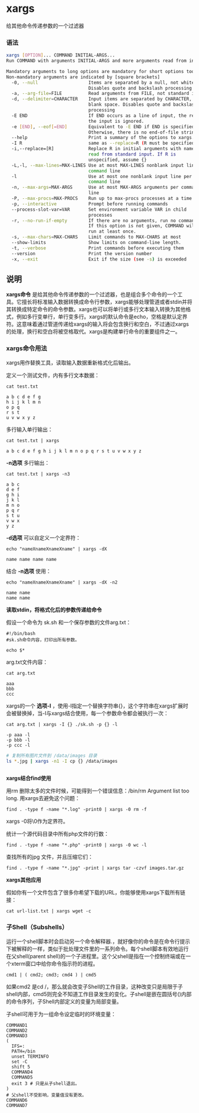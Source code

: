 xargs
===

给其他命令传递参数的一个过滤器
### 语法

```sh
xargs [OPTION]... COMMAND INITIAL-ARGS...
Run COMMAND with arguments INITIAL-ARGS and more arguments read from input.

Mandatory arguments to long options are mandatory for short options too.
Non-mandatory arguments are indicated by [square brackets]
  -0, --null                   Items are separated by a null, not whitespace.
                               Disables quote and backslash processing
  -a, --arg-file=FILE          Read arguments from FILE, not standard input
  -d, --delimiter=CHARACTER    Input items are separated by CHARACTER, not by
                               blank space. Disables quote and backslash
                               processing
  -E END                       If END occurs as a line of input, the rest of
                               the input is ignored.
  -e [END], --eof[=END]        Equivalent to -E END if END is specified.
                               Otherwise, there is no end-of-file string
  --help                       Print a summary of the options to xargs.
  -I R                         same as --replace=R (R must be specified)
  -i,--replace=[R]             Replace R in initial arguments with names
                               read from standard input. If R is
                               unspecified, assume {}
  -L,-l, --max-lines=MAX-LINES Use at most MAX-LINES nonblank input lines per
                               command line
  -l                           Use at most one nonblank input line per
                               command line
  -n, --max-args=MAX-ARGS      Use at most MAX-ARGS arguments per command
                               line
  -P, --max-procs=MAX-PROCS    Run up to max-procs processes at a time
  -p, --interactive            Prompt before running commands
  --process-slot-var=VAR       Set environment variable VAR in child
                               processes
  -r, --no-run-if-empty        If there are no arguments, run no command.
                               If this option is not given, COMMAND will be
                               run at least once.
  -s, --max-chars=MAX-CHARS    Limit commands to MAX-CHARS at most
  --show-limits                Show limits on command-line length.
  -t, --verbose                Print commands before executing them
  --version                    Print the version number
  -x, --exit                   Exit if the size (see -s) is exceeded

```

## 说明

**xargs命令** 是给其他命令传递参数的一个过滤器，也是组合多个命令的一个工具。它擅长将标准输入数据转换成命令行参数，xargs能够处理管道或者stdin并将其转换成特定命令的命令参数。xargs也可以将单行或多行文本输入转换为其他格式，例如多行变单行，单行变多行。xargs的默认命令是echo，空格是默认定界符。这意味着通过管道传递给xargs的输入将会包含换行和空白，不过通过xargs的处理，换行和空白将被空格取代。xargs是构建单行命令的重要组件之一。

### xargs命令用法  

xargs用作替换工具，读取输入数据重新格式化后输出。

定义一个测试文件，内有多行文本数据：

```
cat test.txt

a b c d e f g
h i j k l m n
o p q
r s t
u v w x y z

```

多行输入单行输出：

```
cat test.txt | xargs

a b c d e f g h i j k l m n o p q r s t u v w x y z
```

 **-n选项** 多行输出：

```
cat test.txt | xargs -n3

a b c
d e f
g h i
j k l
m n o
p q r
s t u
v w x
y z
```

 **-d选项** 可以自定义一个定界符：

```
echo "nameXnameXnameXname" | xargs -dX

name name name name
```

结合 **-n选项** 使用：

```
echo "nameXnameXnameXname" | xargs -dX -n2

name name
name name
```

 **读取stdin，将格式化后的参数传递给命令** 

假设一个命令为 sk.sh 和一个保存参数的文件arg.txt：

```
#!/bin/bash
#sk.sh命令内容，打印出所有参数。

echo $*

```

arg.txt文件内容：

```
cat arg.txt

aaa
bbb
ccc

```

xargs的一个 **选项-I** ，使用-I指定一个替换字符串{}，这个字符串在xargs扩展时会被替换掉，当-I与xargs结合使用，每一个参数命令都会被执行一次：

```
cat arg.txt | xargs -I {} ./sk.sh -p {} -l

-p aaa -l
-p bbb -l
-p ccc -l

```

```sh
# 复制所有图片文件到 /data/images 目录
ls *.jpg | xargs -n1 -I cp {} /data/images



```

 **xargs结合find使用** 

用rm 删除太多的文件时候，可能得到一个错误信息：/bin/rm Argument list too long. 用xargs去避免这个问题：

```
find . -type f -name "*.log" -print0 | xargs -0 rm -f
```

xargs -0将\0作为定界符。

统计一个源代码目录中所有php文件的行数：

```
find . -type f -name "*.php" -print0 | xargs -0 wc -l
```

查找所有的jpg 文件，并且压缩它们：

```
find . -type f -name "*.jpg" -print | xargs tar -czvf images.tar.gz

```

 **xargs其他应用** 

假如你有一个文件包含了很多你希望下载的URL，你能够使用xargs下载所有链接：

```
cat url-list.txt | xargs wget -c

```

### 子Shell（Subshells）  

运行一个shell脚本时会启动另一个命令解释器.，就好像你的命令是在命令行提示下被解释的一样，类似于批处理文件里的一系列命令。每个shell脚本有效地运行在父shell(parent shell)的一个子进程里。这个父shell是指在一个控制终端或在一个xterm窗口中给你命令指示符的进程。

```
cmd1 | ( cmd2; cmd3; cmd4 ) | cmd5
```

如果cmd2 是cd /，那么就会改变子Shell的工作目录，这种改变只是局限于子shell内部，cmd5则完全不知道工作目录发生的变化。子shell是嵌在圆括号()内部的命令序列，子Shell内部定义的变量为局部变量。

子shell可用于为一组命令设定临时的环境变量：

```
COMMAND1
COMMAND2
COMMAND3
(
  IFS=:
  PATH=/bin
  unset TERMINFO
  set -C
  shift 5
  COMMAND4
  COMMAND5
  exit 3 # 只是从子shell退出。
)
# 父shell不受影响，变量值没有更改。
COMMAND6
COMMAND7
```



